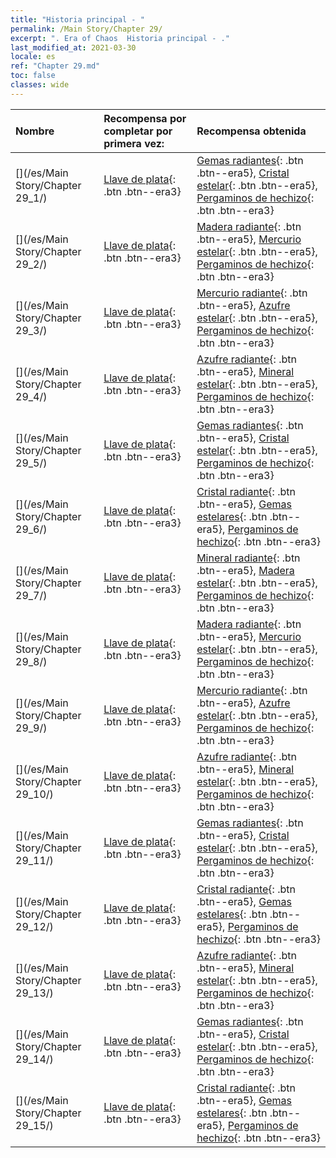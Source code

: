 ```yaml
---
title: "Historia principal - "
permalink: /Main Story/Chapter 29/
excerpt: ". Era of Chaos  Historia principal - ."
last_modified_at: 2021-03-30
locale: es
ref: "Chapter 29.md"
toc: false
classes: wide
---
```


  | Nombre |  Recompensa por completar por primera vez: | Recompensa obtenida |
  |:------------|:------------|:------------| 
  | [](/es/Main Story/Chapter 29_1/) | [Llave de plata](/es/Items/con_693/){: .btn .btn--era3} | [Gemas radiantes](/es/Items/mat_100/){: .btn .btn--era5}, [Cristal estelar](/es/Items/mat_94/){: .btn .btn--era5}, [Pergaminos de hechizo](/es/Items/con_694/){: .btn .btn--era3} |
  | [](/es/Main Story/Chapter 29_2/) | [Llave de plata](/es/Items/con_693/){: .btn .btn--era3} | [Madera radiante](/es/Items/mat_97/){: .btn .btn--era5}, [Mercurio estelar](/es/Items/mat_91/){: .btn .btn--era5}, [Pergaminos de hechizo](/es/Items/con_694/){: .btn .btn--era3} |
  | [](/es/Main Story/Chapter 29_3/) | [Llave de plata](/es/Items/con_693/){: .btn .btn--era3} | [Mercurio radiante](/es/Items/mat_98/){: .btn .btn--era5}, [Azufre estelar](/es/Items/mat_92/){: .btn .btn--era5}, [Pergaminos de hechizo](/es/Items/con_694/){: .btn .btn--era3} |
  | [](/es/Main Story/Chapter 29_4/) | [Llave de plata](/es/Items/con_693/){: .btn .btn--era3} | [Azufre radiante](/es/Items/mat_99/){: .btn .btn--era5}, [Mineral estelar](/es/Items/mat_89/){: .btn .btn--era5}, [Pergaminos de hechizo](/es/Items/con_694/){: .btn .btn--era3} |
  | [](/es/Main Story/Chapter 29_5/) | [Llave de plata](/es/Items/con_693/){: .btn .btn--era3} | [Gemas radiantes](/es/Items/mat_100/){: .btn .btn--era5}, [Cristal estelar](/es/Items/mat_94/){: .btn .btn--era5}, [Pergaminos de hechizo](/es/Items/con_694/){: .btn .btn--era3} |
  | [](/es/Main Story/Chapter 29_6/) | [Llave de plata](/es/Items/con_693/){: .btn .btn--era3} | [Cristal radiante](/es/Items/mat_101/){: .btn .btn--era5}, [Gemas estelares](/es/Items/mat_93/){: .btn .btn--era5}, [Pergaminos de hechizo](/es/Items/con_694/){: .btn .btn--era3} |
  | [](/es/Main Story/Chapter 29_7/) | [Llave de plata](/es/Items/con_693/){: .btn .btn--era3} | [Mineral radiante](/es/Items/mat_96/){: .btn .btn--era5}, [Madera estelar](/es/Items/mat_90/){: .btn .btn--era5}, [Pergaminos de hechizo](/es/Items/con_694/){: .btn .btn--era3} |
  | [](/es/Main Story/Chapter 29_8/) | [Llave de plata](/es/Items/con_693/){: .btn .btn--era3} | [Madera radiante](/es/Items/mat_97/){: .btn .btn--era5}, [Mercurio estelar](/es/Items/mat_91/){: .btn .btn--era5}, [Pergaminos de hechizo](/es/Items/con_694/){: .btn .btn--era3} |
  | [](/es/Main Story/Chapter 29_9/) | [Llave de plata](/es/Items/con_693/){: .btn .btn--era3} | [Mercurio radiante](/es/Items/mat_98/){: .btn .btn--era5}, [Azufre estelar](/es/Items/mat_92/){: .btn .btn--era5}, [Pergaminos de hechizo](/es/Items/con_694/){: .btn .btn--era3} |
  | [](/es/Main Story/Chapter 29_10/) | [Llave de plata](/es/Items/con_693/){: .btn .btn--era3} | [Azufre radiante](/es/Items/mat_99/){: .btn .btn--era5}, [Mineral estelar](/es/Items/mat_89/){: .btn .btn--era5}, [Pergaminos de hechizo](/es/Items/con_694/){: .btn .btn--era3} |
  | [](/es/Main Story/Chapter 29_11/) | [Llave de plata](/es/Items/con_693/){: .btn .btn--era3} | [Gemas radiantes](/es/Items/mat_100/){: .btn .btn--era5}, [Cristal estelar](/es/Items/mat_94/){: .btn .btn--era5}, [Pergaminos de hechizo](/es/Items/con_694/){: .btn .btn--era3} |
  | [](/es/Main Story/Chapter 29_12/) | [Llave de plata](/es/Items/con_693/){: .btn .btn--era3} | [Cristal radiante](/es/Items/mat_101/){: .btn .btn--era5}, [Gemas estelares](/es/Items/mat_93/){: .btn .btn--era5}, [Pergaminos de hechizo](/es/Items/con_694/){: .btn .btn--era3} |
  | [](/es/Main Story/Chapter 29_13/) | [Llave de plata](/es/Items/con_693/){: .btn .btn--era3} | [Azufre radiante](/es/Items/mat_99/){: .btn .btn--era5}, [Mineral estelar](/es/Items/mat_89/){: .btn .btn--era5}, [Pergaminos de hechizo](/es/Items/con_694/){: .btn .btn--era3} |
  | [](/es/Main Story/Chapter 29_14/) | [Llave de plata](/es/Items/con_693/){: .btn .btn--era3} | [Gemas radiantes](/es/Items/mat_100/){: .btn .btn--era5}, [Cristal estelar](/es/Items/mat_94/){: .btn .btn--era5}, [Pergaminos de hechizo](/es/Items/con_694/){: .btn .btn--era3} |
  | [](/es/Main Story/Chapter 29_15/) | [Llave de plata](/es/Items/con_693/){: .btn .btn--era3} | [Cristal radiante](/es/Items/mat_101/){: .btn .btn--era5}, [Gemas estelares](/es/Items/mat_93/){: .btn .btn--era5}, [Pergaminos de hechizo](/es/Items/con_694/){: .btn .btn--era3} |

